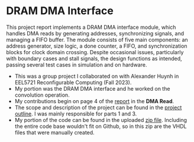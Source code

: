 # DRAM DMA Interface

This project report implements a DRAM DMA interface module, which handles DMA reads by generating addresses, synchronizing signals, and managing a FIFO buffer. The module consists of five main components: an address generator, size logic, a done counter, a FIFO, and synchronization blocks for clock domain crossing. Despite occasional issues, particularly with boundary cases and stall signals, the design functions as intended, passing several test cases in simulation and on hardware.

- This was a group project I collaborated on with Alexander Huynh in EEL5721 Reconfigurable Computing (Fall 2023).
- My portion was the DRAM DMA interface and he worked on the convolution operation.
- My contributions begin on page 4 of the [report](https://github.com/NikodemGazda/Project-Portfolio/blob/main/DRAM%20DMA%20Interface/report.pdf) in the **DMA Read**.
- The scope and description of the project can be found in the [project outline](https://github.com/NikodemGazda/Project-Portfolio/blob/main/DRAM%20DMA%20Interface/project_outline.pdf). I was mainly responsible for parts 1 and 3.
- My portion of the code can be found in the uploaded [zip file](https://github.com/NikodemGazda/Project-Portfolio/blob/main/DRAM%20DMA%20Interface/code.zip). Including the entire code base wouldn't fit on Github, so in this zip are the VHDL files that were manually created.
